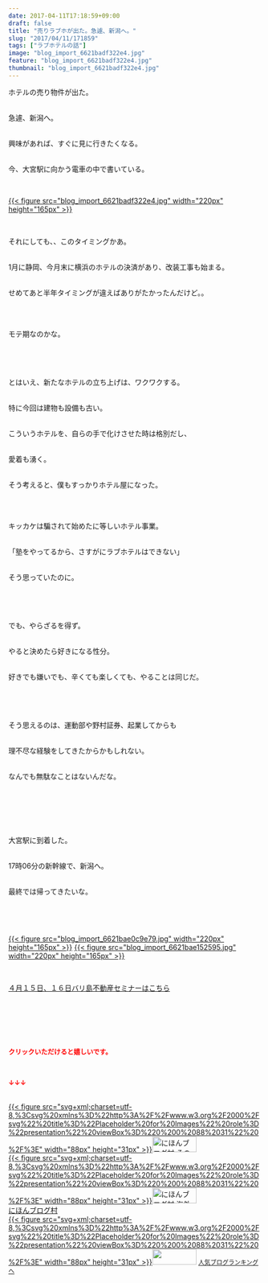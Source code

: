 ```yaml
---
date: 2017-04-11T17:18:59+09:00
draft: false
title: "売りラブホが出た。急遽、新潟へ。"
slug: "2017/04/11/171859"
tags: ["ラブホテルの話"]
image: "blog_import_6621badf322e4.jpg"
feature: "blog_import_6621badf322e4.jpg"
thumbnail: "blog_import_6621badf322e4.jpg"
---
```

<p>ホテルの売り物件が出た。<br/> </p><p>急遽、新潟へ。<br/> </p><p>興味があれば、すぐに見に行きたくなる。<br/> </p><p>今、大宮駅に向かう電車の中で書いている。</p><p> </p><p><a href="blog_import_6621badf322e4.jpg">{{< figure src="blog_import_6621badf322e4.jpg" width="220px" height="165px" >}}</a> </p><p> </p><p>それにしても、、このタイミングかあ。<br/> </p><p>1月に静岡、今月末に横浜のホテルの決済があり、改装工事も始まる。<br/> </p><p>せめてあと半年タイミングが違えばありがたかったんだけど。。   </p><p><br/> </p><p>モテ期なのかな。</p><p> </p><p> </p><p>とはいえ、新たなホテルの立ち上げは、ワクワクする。<br/> </p><p>特に今回は建物も設備も古い。<br/> </p><p>こういうホテルを、自らの手で化けさせた時は格別だし、<br/> </p><p>愛着も湧く。<br/> </p><p>そう考えると、僕もすっかりホテル屋になった。</p><p> </p><p><br/>キッカケは騙されて始めたに等しいホテル事業。 <br/> </p><p>「塾をやってるから、さすがにラブホテルはできない」<br/> </p><p>そう思っていたのに。</p><p> </p><p> </p><p>でも、やらざるを得ず。<br/> </p><p>やると決めたら好きになる性分。<br/> </p><p>好きでも嫌いでも、辛くても楽しくても、やることは同じだ。</p><p> </p><p> </p><p>そう思えるのは、運動部や野村証券、起業してからも<br/> </p><p>理不尽な経験をしてきたからかもしれない。 <br/> </p><p>なんでも無駄なことはないんだな。 </p><p> </p><p> </p><p> </p><p>大宮駅に到着した。 <br/> </p><p>17時06分の新幹線で、新潟へ。<br/> </p><p>最終では帰ってきたいな。</p><p> </p><p> </p><p><a href="blog_import_6621bae0c9e79.jpg">{{< figure src="blog_import_6621bae0c9e79.jpg" width="220px" height="165px" >}}</a> <a href="blog_import_6621bae152595.jpg">{{< figure src="blog_import_6621bae152595.jpg" width="220px" height="165px" >}}</a></p><p> </p><p><a href="iin.co.jp" target="_blank"><span style="text-decoration: underline;">４月１５日、１６日バリ島不動産セミナーはこちら</span></a></p><p> </p><p> </p><p> </p><p><font color="#ff0000" size="2"><strong>クリックいただけると嬉しいです。</strong></font></p><p></p><p> </p><p><font color="#ff0000" size="2"><strong>↓↓↓</strong></font></p><p><br/><a href="ranking.html?p_cid=01260127" id="&amp;blogmura_banner" target="_blank">{{< figure src="svg+xml;charset=utf-8,%3Csvg%20xmlns%3D%22http%3A%2F%2Fwww.w3.org%2F2000%2Fsvg%22%20title%3D%22Placeholder%20for%20Images%22%20role%3D%22presentation%22%20viewBox%3D%220%200%2088%2031%22%20%2F%3E" width="88px" height="31px" >}}<noscript><img alt="にほんブログ村 その他生活ブログ 不動産投資へ" border="0" height="31" src="//life.blogmura.com/hudousantoushi/img/hudousantoushi88_31.gif" width="88"></noscript></a><br/><a href="ranking.html?p_cid=01260127" target="_blank">{{< figure src="svg+xml;charset=utf-8,%3Csvg%20xmlns%3D%22http%3A%2F%2Fwww.w3.org%2F2000%2Fsvg%22%20title%3D%22Placeholder%20for%20Images%22%20role%3D%22presentation%22%20viewBox%3D%220%200%2088%2031%22%20%2F%3E" width="88px" height="31px" >}}<noscript><img alt="にほんブログ村 海外生活ブログ バリ島情報へ" border="0" height="31" src="https://img-proxy.blog-video.jp/images?url=http%3A%2F%2Foverseas.blogmura.com%2Fbali%2Fimg%2Fbali88_31.gif" width="88"></noscript></a><br/><a href="ranking.html?p_cid=01260127" target="_blank">にほんブログ村</a><br/><a href="link.php?1804582" title="人気ブログランキングへ">{{< figure src="svg+xml;charset=utf-8,%3Csvg%20xmlns%3D%22http%3A%2F%2Fwww.w3.org%2F2000%2Fsvg%22%20title%3D%22Placeholder%20for%20Images%22%20role%3D%22presentation%22%20viewBox%3D%220%200%2088%2031%22%20%2F%3E" width="88px" height="31px" >}}<noscript><img border="0" height="31" src="https://blog.with2.net/img/banner/banner_22.gif" width="88"></noscript></a> <a href="link.php?1804582" style="font-size: 12px;">人気ブログランキングへ</a></p>

